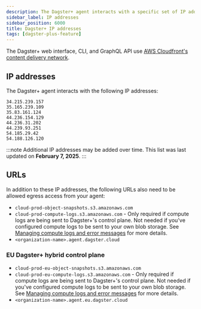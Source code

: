 ```yaml
---
description: The Dagster+ agent interacts with a specific set of IP addresses that you may need to allowlist in your infrastructure.
sidebar_label: IP addresses
sidebar_position: 6000
title: Dagster+ IP addresses
tags: [dagster-plus-feature]
---
```


The Dagster+ web interface, CLI, and GraphQL API use [AWS Cloudfront's content delivery network](https://docs.aws.amazon.com/AmazonCloudFront/latest/DeveloperGuide/LocationsOfEdgeServers.html).

## IP addresses

The Dagster+ agent interacts with the following IP addresses:

```
34.215.239.157
35.165.239.109
35.83.161.124
44.236.154.129
44.236.31.202
44.239.93.251
54.185.29.42
54.188.126.120
```

:::note
Additional IP addresses may be added over time. This list was last updated on **February 7, 2025**.
:::

## URLs

In addition to these IP addresses, the following URLs also need to be allowed egress access from your agent:

- `cloud-prod-object-snapshots.s3.amazonaws.com`
- `cloud-prod-compute-logs.s3.amazonaws.com` - Only required if compute logs are being sent to Dagster+'s control plane. Not needed if you've configured compute logs to be sent to your own blob storage. See [Managing compute logs and error messages](/deployment/dagster-plus/management/managing-compute-logs-and-error-messages) for more details.
- `<organization-name>.agent.dagster.cloud`

### EU Dagster+ hybrid control plane

- `cloud-prod-eu-object-snapshots.s3.amazonaws.com`
- `cloud-prod-eu-compute-logs.s3.amazonaws.com` - Only required if compute logs are being sent to Dagster+'s control plane. Not needed if you've configured compute logs to be sent to your own blob storage. See [Managing compute logs and error messages](/deployment/dagster-plus/management/managing-compute-logs-and-error-messages) for more details.
- `<organization-name>.agent.eu.dagster.cloud`
